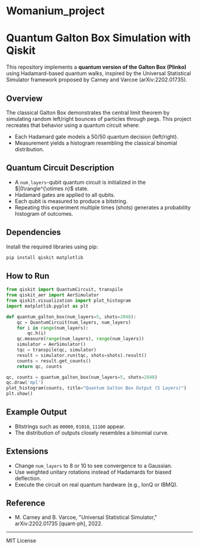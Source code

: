 # Womanium_project
# Quantum Galton Box Simulation with Qiskit

This repository implements a **quantum version of the Galton Box (Plinko)** using Hadamard-based quantum walks, inspired by the Universal Statistical Simulator framework proposed by Carney and Varcoe (arXiv:2202.01735).

## Overview

The classical Galton Box demonstrates the central limit theorem by simulating random left/right bounces of particles through pegs. This project recreates that behavior using a quantum circuit where:

* Each Hadamard gate models a 50/50 quantum decision (left/right).
* Measurement yields a histogram resembling the classical binomial distribution.

## Quantum Circuit Description

* A `num_layers`-qubit quantum circuit is initialized in the \$|0\rangle^{\otimes n}\$ state.
* Hadamard gates are applied to all qubits.
* Each qubit is measured to produce a bitstring.
* Repeating this experiment multiple times (shots) generates a probability histogram of outcomes.

## Dependencies

Install the required libraries using pip:

```bash
pip install qiskit matplotlib
```

## How to Run

```python
from qiskit import QuantumCircuit, transpile
from qiskit_aer import AerSimulator
from qiskit.visualization import plot_histogram
import matplotlib.pyplot as plt

def quantum_galton_box(num_layers=5, shots=2048):
    qc = QuantumCircuit(num_layers, num_layers)
    for i in range(num_layers):
        qc.h(i)
    qc.measure(range(num_layers), range(num_layers))
    simulator = AerSimulator()
    tqc = transpile(qc, simulator)
    result = simulator.run(tqc, shots=shots).result()
    counts = result.get_counts()
    return qc, counts

qc, counts = quantum_galton_box(num_layers=5, shots=2048)
qc.draw('mpl')
plot_histogram(counts, title="Quantum Galton Box Output (5 Layers)")
plt.show()
```

## Example Output

* Bitstrings such as `00000`, `01010`, `11100` appear.
* The distribution of outputs closely resembles a binomial curve.

## Extensions

* Change `num_layers` to 8 or 10 to see convergence to a Gaussian.
* Use weighted unitary rotations instead of Hadamards for biased deflection.
* Execute the circuit on real quantum hardware (e.g., IonQ or IBMQ).

## Reference

* M. Carney and B. Varcoe, "Universal Statistical Simulator," arXiv:2202.01735 \[quant-ph], 2022.

---

MIT License
